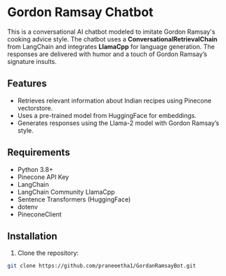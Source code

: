 # Gordon Ramsay Chatbot

This is a conversational AI chatbot modeled to imitate Gordon Ramsay's cooking advice style. The chatbot uses a **ConversationalRetrievalChain** from LangChain and integrates **LlamaCpp** for language generation. The responses are delivered with humor and a touch of Gordon Ramsay’s signature insults.

## Features
- Retrieves relevant information about Indian recipes using Pinecone vectorstore.
- Uses a pre-trained model from HuggingFace for embeddings.
- Generates responses using the Llama-2 model with Gordon Ramsay’s style.
  
## Requirements
- Python 3.8+
- Pinecone API Key
- LangChain
- LangChain Community LlamaCpp
- Sentence Transformers (HuggingFace)
- dotenv
- PineconeClient

## Installation

1. Clone the repository:

```bash
git clone https://github.com/praneeetha1/GordanRamsayBot.git
